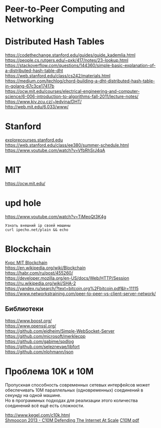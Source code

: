 # Peer-to-Peer Computing and Networking


# Distributed Hash Tables
https://codethechange.stanford.edu/guides/guide_kademlia.html  
https://people.cs.rutgers.edu/~pxk/417/notes/23-lookup.html  
https://stackoverflow.com/questions/144360/simple-basic-explanation-of-a-distributed-hash-table-dht  
https://web.stanford.edu/class/cs242/materials.html  
https://medium.com/techlog/chord-building-a-dht-distributed-hash-table-in-golang-67c3ce17417b  
https://ocw.mit.edu/courses/electrical-engineering-and-computer-science/6-006-introduction-to-algorithms-fall-2011/lecture-notes/  
https://www.kiv.zcu.cz/~ledvina/DHT/  
http://web.mit.edu/6.033/www/  

# Stanford
[explorecourses.stanford.edu](https://explorecourses.stanford.edu/search;jsessionid=sbhm6li6e8wf1mb63jxxxr8os?view=catalog&academicYear=&page=0&q=CS&filter-departmentcode-CS=on&filter-coursestatus-Active=on&filter-term-Winter=on)  
https://web.stanford.edu/class/ee380/summer-schedule.html  
https://www.youtube.com/watch?v=VfbRhSrJ4qA  

# MIT
https://ocw.mit.edu/  

# upd hole
https://www.youtube.com/watch?v=TiMeoQt3K4g  
```
Узнать внешний ip своей машины
curl ipecho.net/plain && echo
```

# Blockchain
[Курс MIT Blockchain](https://ocw.mit.edu/courses/sloan-school-of-management/15-s12-blockchain-and-money-fall-2018/lecture-slides/)  
https://en.wikipedia.org/wiki/Blockchain  
https://habr.com/ru/post/455260/  
https://developer.mozilla.org/en-US/docs/Web/HTTP/Session  
https://ru.wikipedia.org/wiki/SHA-2  
https://yandex.ru/search/?text=bitcoin.org%2Fbitcoin.pdf&lr=11115  
https://www.networkstraining.com/peer-to-peer-vs-client-server-network/  
## Библиотеки
https://www.boost.org/  
https://www.openssl.org/  
https://github.com/eidheim/Simple-WebSocket-Server  
https://github.com/microsoft/merklecpp  
https://github.com/gabime/spdlog  
https://github.com/seleznevae/libfort  
https://github.com/nlohmann/json  

# Проблема 10K и 10M
Пропускная способность современных сетевых интерфейсов может обеспечивать 10M параллельных (одновременных) соединений в секунду на одной машине.  
Но в программных подходах для реализации этого количества соединений всё ещё есть сложности.

http://www.kegel.com/c10k.html  
[Shmoocon 2013 - C10M Defending The Internet At Scale](https://www.youtube.com/watch?v=73XNtI0w7jA#!)
[C10M pdf](https://www.cs.dartmouth.edu/~sergey/cs258/2013/C10M-Defending-the-Internet-at-Scale-Dartmouth-2013.pdf)  
